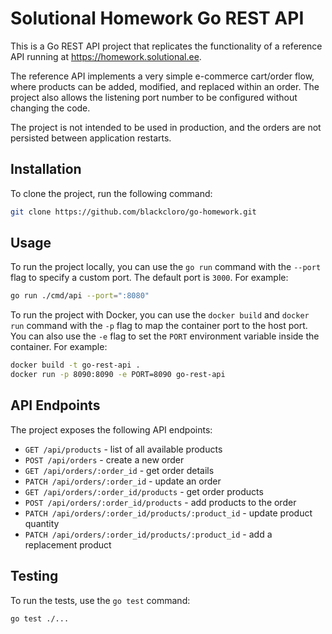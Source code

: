 # Solutional Homework Go REST API

This is a Go REST API project that replicates the functionality of a reference API running at https://homework.solutional.ee.

The reference API implements a very simple e-commerce cart/order flow, where products can be added, modified, and replaced within an order. The project also allows the listening port number to be configured without changing the code.

The project is not intended to be used in production, and the orders are not persisted between application restarts.
## Installation

To clone the project, run the following command:

```bash
git clone https://github.com/blackcloro/go-homework.git
```

## Usage

To run the project locally, you can use the `go run` command with the `--port` flag to specify a custom port. The default port is `3000`. For example:

```bash
go run ./cmd/api --port=":8080"
```

To run the project with Docker, you can use the `docker build` and `docker run` command with the `-p` flag to map the container port to the host port. You can also use the `-e` flag to set the `PORT` environment variable inside the container. For example:

```bash
docker build -t go-rest-api .
docker run -p 8090:8090 -e PORT=8090 go-rest-api
```

## API Endpoints

The project exposes the following API endpoints:

- `GET /api/products` - list of all available products
- `POST /api/orders` - create a new order
- `GET /api/orders/:order_id` - get order details
- `PATCH /api/orders/:order_id` - update an order
- `GET /api/orders/:order_id/products` - get order products
- `POST /api/orders/:order_id/products` - add products to the order
- `PATCH /api/orders/:order_id/products/:product_id` - update product quantity
- `PATCH /api/orders/:order_id/products/:product_id` - add a replacement product

## Testing

To run the tests, use the `go test` command:

```bash
go test ./...
```
